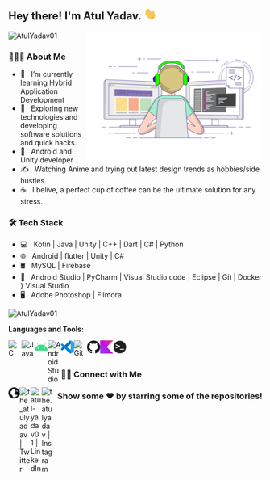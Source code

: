 <h2> Hey there! I'm Atul Yadav. <img src="https://github.com/Atulyadav01/AtulYadav01/blob/master/Hi.gif" width="25"></h2>
<img align="right" alt="GIF" src="https://raw.githubusercontent.com/AtulYadav01/AtulYadav01/master/gif3.gif" width="350"/>



<p align="left"> <img src="https://komarev.com/ghpvc/?username=AtulYadav01&label=Views&color=blue&style=plastic" alt="AtulYadav01" /> </p>


<h3> 👨🏻‍💻 About Me </h3>

- 🔭 &nbsp; I’m currently learning Hybrid Application Development
- 🤔 &nbsp; Exploring new technologies and developing software solutions and quick hacks.
- 💼 &nbsp; Android and Unity developer .
- ✍️ &nbsp; Watching Anime and trying out latest design trends as hobbies/side hustles.
- ☕ &nbsp; I belive, a perfect cup of coffee can be the ultimate solution for any stress. 

<h3>🛠 Tech Stack</h3>

- 💻   &nbsp; Kotin | Java | Unity | C++  | Dart | C# | Python
- 🌐   &nbsp; Android | flutter | Unity | C# 
- 🛢   &nbsp; MySQL | Firebase
- 🔧  &nbsp; Android Studio | PyCharm | Visual Studio code | Eclipse | Git | Docker } Visual Studio
- 🖥   &nbsp; Adobe Photoshop | Filmora


<!-- Stats-->
<p><img align="left" src="https://github-readme-streak-stats.herokuapp.com/?user=AtulYadav01&&theme=monokai-metallian&hide_border=true" alt="AtulYadav01" /></p>



</br>

**Languages and Tools:** 

<img align="left" alt="C" width="26px" src="https://img.icons8.com/color/48/000000/c-programming.png" />

<img align="left" alt="Java" width="26px" src="https://img.icons8.com/color/48/000000/java-coffee-cup-logo.png" />

<img align="left" alt="Android" width="26px" src="https://raw.githubusercontent.com/github/explore/80688e429a7d4ef2fca1e82350fe8e3517d3494d/topics/android/android.png" />

<img align="left" alt="Android Studio" width="26px" src="https://i.pinimg.com/originals/4e/74/7c/4e747c82368d9681b75d54f56319dae7.png" />

<img align="left" alt="Visual Studio Code" width="26px" src="https://raw.githubusercontent.com/github/explore/80688e429a7d4ef2fca1e82350fe8e3517d3494d/topics/visual-studio-code/visual-studio-code.png" />

<img align="left" alt="Git" width="26px" src="https://img.icons8.com/color/48/000000/git.png" />

<img align="left" alt="GitHub" width="26px" src="https://raw.githubusercontent.com/github/explore/78df643247d429f6cc873026c0622819ad797942/topics/github/github.png" />

<img align="left" alt="Kotlin" width="26px" src="https://raw.githubusercontent.com/github/explore/80688e429a7d4ef2fca1e82350fe8e3517d3494d/topics/kotlin/kotlin.png" />

<img align="left" alt="Terminal" width="26px" src="https://raw.githubusercontent.com/github/explore/80688e429a7d4ef2fca1e82350fe8e3517d3494d/topics/terminal/terminal.png" />


<br />
<br />


<h3> 🤝🏻 Connect with Me </h3>

<p align="left">
        
[<img align="left" alt="https://atulyadav01.github.io/atul-yadav-portfolio/" width="22px" src="https://raw.githubusercontent.com/iconic/open-iconic/master/svg/globe.svg" />][website]
[<img align="left" alt="the_atulyadav | Twitter" width="22px" src="https://cdn.jsdelivr.net/npm/simple-icons@v3/icons/twitter.svg" />][twitter]
[<img align="left" alt="atul-yadav01 | LinkedIn" width="22px" src="https://cdn.jsdelivr.net/npm/simple-icons@v3/icons/linkedin.svg" />][linkedin]
[<img align="left" alt="the.atulyadav | Instagram" width="22px" src="https://cdn.jsdelivr.net/npm/simple-icons@v3/icons/instagram.svg" />][instagram]


[website]: https://atulyadav01.github.io/atul-yadav-portfolio/
[twitter]: https://twitter.com/the_atulyadav
[instagram]: https://instagram.com/the.atulyadav
[linkedin]: https://linkedin.com/in/atul-yadav01

<div align="right">


### Show some ❤️ by starring some of the repositories!

</div>

